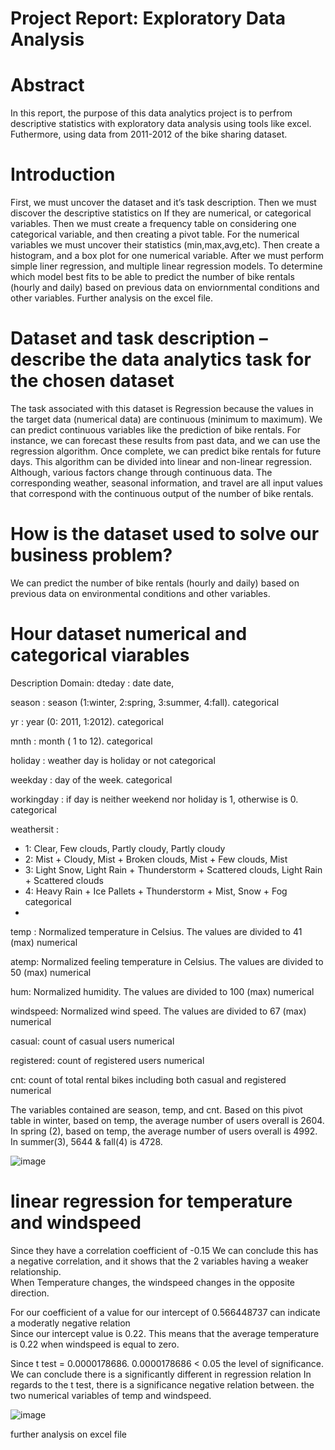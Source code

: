 # Project Report: Exploratory Data Analysis

# Abstract 
In this report, the purpose of this data analytics project is to perfrom descriptive statistics with exploratory data analysis using tools like excel. Futhermore, using data from 2011-2012 of the bike sharing dataset. 
# Introduction 
First, we must uncover the dataset and it’s task description. Then we must discover the descriptive statistics on If they are numerical, or categorical variables. Then we must create a frequency table on considering one categorical variable, and then creating a pivot table. For the numerical variables we must uncover their statistics (min,max,avg,etc). Then create a histogram, and a box plot for one numerical variable. After we must perform simple liner regression, and multiple linear regression models. To determine which model best fits to be able to predict the number of bike rentals (hourly and daily) based on previous data on enviornmental conditions and other variables. Further analysis on the excel file.


# Dataset and task description – describe the data analytics task for the chosen dataset
The task associated with this dataset is Regression because the values in the target data (numerical data) are continuous (minimum to maximum).
We can predict continuous variables like the prediction of bike rentals. For instance, we can forecast these results from past data, and we can use the regression algorithm. Once complete, we can predict bike rentals for future days. This algorithm can be divided into linear and non-linear regression.  Although, various factors change through continuous data. The corresponding weather, seasonal information, and travel are all input values that correspond with the continuous output of the number of bike rentals.

# How is the dataset used to solve our business problem? 
We can predict the number of bike rentals (hourly and daily) based on previous data on environmental conditions and other variables.

# Hour dataset numerical and categorical viarables
Description	Domain: 
dteday : date	date, 

season : season (1:winter, 2:spring, 3:summer, 4:fall).	categorical

yr : year (0: 2011, 1:2012).	categorical

mnth : month ( 1 to 12).	categorical

holiday : weather day is holiday or not	categorical

weekday : day of the week.	categorical

workingday : if day is neither weekend nor holiday is 1, otherwise is 0.	categorical

weathersit :
- 1: Clear, Few clouds, Partly cloudy, Partly cloudy
- 2: Mist + Cloudy, Mist + Broken clouds, Mist + Few clouds, Mist
- 3: Light Snow, Light Rain + Thunderstorm + Scattered clouds, Light Rain + Scattered clouds
- 4: Heavy Rain + Ice Pallets + Thunderstorm + Mist, Snow + Fog	categorical
- 
temp : Normalized temperature in Celsius. The values are divided to 41 (max)	numerical

atemp: Normalized feeling temperature in Celsius. The values are divided to 50 (max)	numerical

hum: Normalized humidity. The values are divided to 100 (max)	numerical

windspeed: Normalized wind speed. The values are divided to 67 (max)	numerical

casual: count of casual users	numerical

registered: count of registered users	numerical

cnt: count of total rental bikes including both casual and registered	numerical


The variables contained are season, temp, and cnt. Based on this pivot table in winter, based on temp, the average number of users overall is 2604.						
In spring (2), based on temp, the average number of users overall is 4992. In summer(3), 5644 & fall(4) is 4728.



![image](https://user-images.githubusercontent.com/78631693/236026155-f09f2ce4-ae2a-437f-bb18-25e72ec970c2.png)

# linear regression for temperature and windspeed
Since they have a correlation coefficient of -0.15 We can conclude this has a negative correlation, and it shows that the 2 variables having a weaker relationship.							
When Temperature changes, the windspeed changes in the opposite direction.							

For our coefficient of a value for our intercept of 0.566448737 can indicate a moderatly negative relation							
Since our intercept value is 0.22. This means that the average temperature is 0.22 when windspeed is equal to zero.							

Since t test = 0.0000178686. 0.0000178686 < 0.05 the level of significance. We can conclude there is a significantly different in regression relation In regards to the t test, there is a significance negative relation between. the two numerical variables of temp and windspeed.								


![image](https://user-images.githubusercontent.com/78631693/236027043-feb06544-51c4-418e-ad2f-36d044efcfd4.png)

further analysis on excel file

